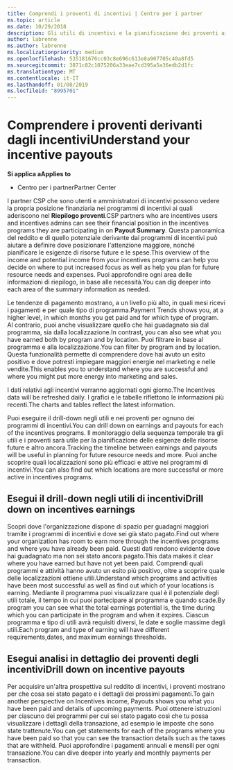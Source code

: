 ```yaml
---
title: Comprendi i proventi di incentivi | Centro per i partner
ms.topic: article
ms.date: 10/29/2018
description: Gli utili di incentivi e la pianificazione dei proventi aiuterà la pianificazione futura.
author: labrenne
ms.author: labrenne
ms.localizationpriority: medium
ms.openlocfilehash: 535181676cc03c8e696c613e8a907705c40a8fd5
ms.sourcegitcommit: 3871c82c1075206a33eae7cd395a5a36edb2d1fc
ms.translationtype: MT
ms.contentlocale: it-IT
ms.lasthandoff: 01/08/2019
ms.locfileid: "8995701"
---
```

# <a name="understand-your-incentive-payouts"></a><span data-ttu-id="70561-103">Comprendere i proventi derivanti dagli incentivi</span><span class="sxs-lookup"><span data-stu-id="70561-103">Understand your incentive payouts</span></span>

**<span data-ttu-id="70561-104">Si applica a</span><span class="sxs-lookup"><span data-stu-id="70561-104">Applies to</span></span>**

-  <span data-ttu-id="70561-105">Centro per i partner</span><span class="sxs-lookup"><span data-stu-id="70561-105">Partner Center</span></span>


<span data-ttu-id="70561-106">I partner CSP che sono utenti e amministratori di incentivi possono vedere la propria posizione finanziaria nei programmi di incentivi ai quali aderiscono nel **Riepilogo proventi**.</span><span class="sxs-lookup"><span data-stu-id="70561-106">CSP partners who are incentives users and incentives admins can see their financial position in the incentives programs they are participating in on **Payout Summary**.</span></span> <span data-ttu-id="70561-107">Questa panoramica del reddito e di quello potenziale derivante dai programmi di incentivi può aiutare a definire dove posizionare l'attenzione maggiore, nonché pianificare le esigenze di risorse future e le spese.</span><span class="sxs-lookup"><span data-stu-id="70561-107">This overview of the income and potential income from your incentives programs can help you decide on where to put increased focus as well as help you plan for future resource needs and expenses.</span></span> <span data-ttu-id="70561-108">Puoi approfondire ogni area delle informazioni di riepilogo, in base alle necessità.</span><span class="sxs-lookup"><span data-stu-id="70561-108">You can dig deeper into each area of the summary information as needed.</span></span> 

<span data-ttu-id="70561-109">Le tendenze di pagamento mostrano, a un livello più alto, in quali mesi ricevi i pagamenti e per quale tipo di programma.</span><span class="sxs-lookup"><span data-stu-id="70561-109">Payment Trends shows you, at a higher level, in which months you get paid and for which type of program.</span></span> <span data-ttu-id="70561-110">Al contrario, puoi anche visualizzare quello che hai guadagnato sia dal programma, sia dalla localizzazione.</span><span class="sxs-lookup"><span data-stu-id="70561-110">In contrast, you can also see what you have earned both by program and by location.</span></span> <span data-ttu-id="70561-111">Puoi filtrare in base al programma e alla localizzazione.</span><span class="sxs-lookup"><span data-stu-id="70561-111">You can filter by program and by location.</span></span> <span data-ttu-id="70561-112">Questa funzionalità permette di comprendere dove hai avuto un esito positivo e dove potresti impiegare maggiori energie nel marketing e nelle vendite.</span><span class="sxs-lookup"><span data-stu-id="70561-112">This enables you to understand where you are successful and where you might put more energy into marketing and sales.</span></span>

<span data-ttu-id="70561-113">I dati relativi agli incentivi verranno aggiornati ogni giorno.</span><span class="sxs-lookup"><span data-stu-id="70561-113">The Incentives data will be refreshed daily.</span></span> <span data-ttu-id="70561-114">I grafici e le tabelle riflettono le informazioni più recenti.</span><span class="sxs-lookup"><span data-stu-id="70561-114">The charts and tables reflect the latest information.</span></span>

<span data-ttu-id="70561-115">Puoi eseguire il drill-down negli utili e nei proventi per ognuno dei programmi di incentivi.</span><span class="sxs-lookup"><span data-stu-id="70561-115">You can drill down on earnings and payouts for each of the incentives programs.</span></span> <span data-ttu-id="70561-116">Il monitoraggio della sequenza temporale tra gli utili e i proventi sarà utile per la pianificazione delle esigenze delle risorse future e altro ancora.</span><span class="sxs-lookup"><span data-stu-id="70561-116">Tracking the timeline between earnings and payouts will be useful in planning for future resource needs and more.</span></span> <span data-ttu-id="70561-117">Puoi anche scoprire quali localizzazioni sono più efficaci e attive nei programmi di incentivi.</span><span class="sxs-lookup"><span data-stu-id="70561-117">You can also find out which locations are more successful or more active in incentives programs.</span></span> 

## <a name="drill-down-on-incentives-earnings"></a><span data-ttu-id="70561-118">Esegui il drill-down negli utili di incentivi</span><span class="sxs-lookup"><span data-stu-id="70561-118">Drill down on incentives earnings</span></span>
<span data-ttu-id="70561-119">Scopri dove l'organizzazione dispone di spazio per guadagni maggiori tramite i programmi di incentivi e dove sei già stato pagato.</span><span class="sxs-lookup"><span data-stu-id="70561-119">Find out where your organization has room to earn more through the incentives programs and where you have already been paid.</span></span> <span data-ttu-id="70561-120">Questi dati rendono evidente dove hai guadagnato ma non sei stato ancora pagato.</span><span class="sxs-lookup"><span data-stu-id="70561-120">This data makes it clear where you have earned but have not yet been paid.</span></span>  <span data-ttu-id="70561-121">Comprendi quali programmi e attività hanno avuto un esito più positivo, oltre a scoprire quale delle localizzazioni ottiene utili.</span><span class="sxs-lookup"><span data-stu-id="70561-121">Understand which programs and activities have been most successful as well as find out which of your locations is earning.</span></span> <span data-ttu-id="70561-122">Mediante il programma puoi visualizzare qual è il potenziale degli utili totale, il tempo in cui puoi partecipare al programma e quando scade.</span><span class="sxs-lookup"><span data-stu-id="70561-122">By program you can see what the total earnings potential is, the time during which you can participate in the program and when it expires.</span></span> <span data-ttu-id="70561-123">Ciascun programma e tipo di utili avrà requisiti diversi, le date e soglie massime degli utili.</span><span class="sxs-lookup"><span data-stu-id="70561-123">Each program and type of earning will have different requirements,dates, and maximum earnings thresholds.</span></span> 

## <a name="drill-down-on-incentive-payouts"></a><span data-ttu-id="70561-124">Esegui analisi in dettaglio dei proventi degli incentivi</span><span class="sxs-lookup"><span data-stu-id="70561-124">Drill down on incentive payouts</span></span>
<span data-ttu-id="70561-125">Per acquisire un'altra prospettiva sul reddito di incentivi, i proventi mostrano per che cosa sei stato pagato e i dettagli dei prossimi pagamenti.</span><span class="sxs-lookup"><span data-stu-id="70561-125">To gain another perspective on Incentives income, Payouts shows you what you have been paid and details of upcoming payments.</span></span> <span data-ttu-id="70561-126">Puoi ottenere istruzioni per ciascuno dei programmi per cui sei stato pagato così che tu possa visualizzare i dettagli della transazione, ad esempio le imposte che sono state trattenute.</span><span class="sxs-lookup"><span data-stu-id="70561-126">You can get statements for each of the programs where you have been paid so that you can see the transaction details such as the taxes that are withheld.</span></span> <span data-ttu-id="70561-127">Puoi approfondire i pagamenti annuali e mensili per ogni transazione.</span><span class="sxs-lookup"><span data-stu-id="70561-127">You can dive deeper into yearly and monthly payments per transaction.</span></span>